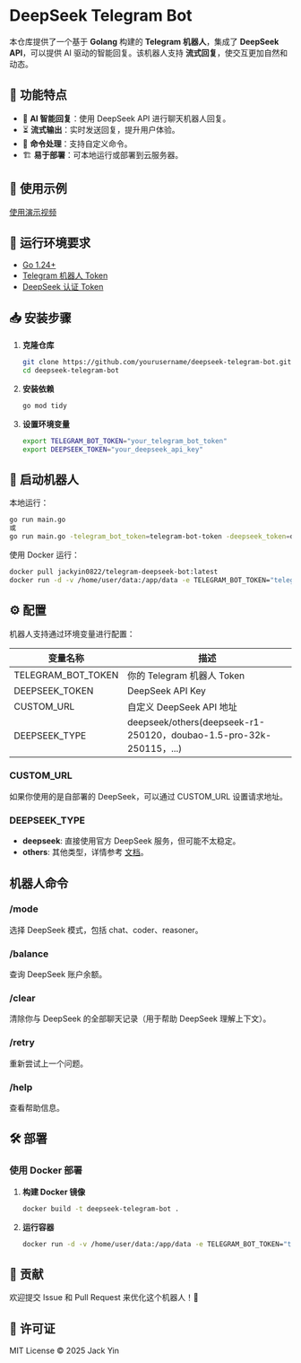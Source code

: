 # DeepSeek Telegram Bot

本仓库提供了一个基于 **Golang** 构建的 **Telegram 机器人**，集成了 **DeepSeek API**，可以提供 AI 驱动的智能回复。该机器人支持 **流式回复**，使交互更加自然和动态。

## 🚀 功能特点
- 🤖 **AI 智能回复**：使用 DeepSeek API 进行聊天机器人回复。
- ⏳ **流式输出**：实时发送回复，提升用户体验。
- 🎯 **命令处理**：支持自定义命令。
- 🏗 **易于部署**：可本地运行或部署到云服务器。

## 🤖 使用示例
[使用演示视频](https://github.com/yincongcyincong/telegram-deepseek-bot/wiki/Usage-Video)

## 📌 运行环境要求
- [Go 1.24+](https://go.dev/dl/)
- [Telegram 机器人 Token](https://core.telegram.org/bots/tutorial#obtain-your-bot-token)
- [DeepSeek 认证 Token](https://api-docs.deepseek.com/zh-cn/)

## 📥 安装步骤
1. **克隆仓库**
   ```sh
   git clone https://github.com/yourusername/deepseek-telegram-bot.git
   cd deepseek-telegram-bot
   ```
2. **安装依赖**
   ```sh
   go mod tidy
   ```
3. **设置环境变量**
   ```sh
   export TELEGRAM_BOT_TOKEN="your_telegram_bot_token"
   export DEEPSEEK_TOKEN="your_deepseek_api_key"
   ```

## 🚀 启动机器人
本地运行：
   ```sh
   go run main.go
   或
   go run main.go -telegram_bot_token=telegram-bot-token -deepseek_token=deepseek-auth-token
   ```
使用 Docker 运行：
   ```sh
   docker pull jackyin0822/telegram-deepseek-bot:latest
   docker run -d -v /home/user/data:/app/data -e TELEGRAM_BOT_TOKEN="telegram-bot-token" -e DEEPSEEK_TOKEN="deepseek-auth-token" --name my-telegram-bot  jackyin0822/telegram-deepseek-bot:latest
   ```

## ⚙️ 配置
机器人支持通过环境变量进行配置：

| 变量名称             | 描述                                                                 |
|----------------------|--------------------------------------------------------------------|
| TELEGRAM_BOT_TOKEN  | 你的 Telegram 机器人 Token                                       |
| DEEPSEEK_TOKEN      | DeepSeek API Key                                                  |
| CUSTOM_URL          | 自定义 DeepSeek API 地址                                          |
| DEEPSEEK_TYPE       | deepseek/others(deepseek-r1-250120，doubao-1.5-pro-32k-250115，...) |

### CUSTOM_URL
如果你使用的是自部署的 DeepSeek，可以通过 CUSTOM_URL 设置请求地址。

### DEEPSEEK_TYPE
- **deepseek**: 直接使用官方 DeepSeek 服务，但可能不太稳定。
- **others**: 其他类型，详情参考 [文档](https://www.volcengine.com/docs/82379/1463946)。

## 机器人命令

### /mode
选择 DeepSeek 模式，包括 chat、coder、reasoner。

### /balance
查询 DeepSeek 账户余额。

### /clear
清除你与 DeepSeek 的全部聊天记录（用于帮助 DeepSeek 理解上下文）。

### /retry
重新尝试上一个问题。

### /help
查看帮助信息。

## 🛠 部署
### 使用 Docker 部署
1. **构建 Docker 镜像**
   ```sh
   docker build -t deepseek-telegram-bot .
   ```

2. **运行容器**
   ```sh
   docker run -d -v /home/user/data:/app/data -e TELEGRAM_BOT_TOKEN="telegram-bot-token" -e DEEPSEEK_TOKEN="deepseek-auth-token" --name my-telegram-bot telegram-deepseek-bot
   ```

## 🤝 贡献
欢迎提交 Issue 和 Pull Request 来优化这个机器人！🚀

## 📜 许可证
MIT License © 2025 Jack Yin

